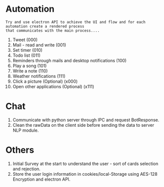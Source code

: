 # Automation
```
Try and use electron API to achieve the UI and flow and for each automation create a rendered process
that communicates with the main process....
```
1. Tweet (000)
2. Mail - read and write (001)
3. Set timer (010)
4. Todo list (011)
5. Reminders through mails and desktop notifications (100)
6. Play a song (101)
7. Write a note (110)
8. Weather notifications (111)
9. Click a picture (Optional) (x000)
10. Open other applications (Optional) (x111)


# Chat

1. Communicate with python server through IPC and request BotResponse.
2. Clean the rawData on the client side before sending the data to server NLP module.


# Others

1. Initial Survey at the start to understand the user - sort of cards selection and rejection.
2. Store the user login information in cookies/local-Storage using AES-128 Encryption and electron API.
